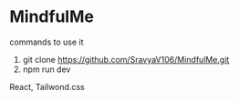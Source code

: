 # MindfulMe

commands to use it
1. git clone https://github.com/SravyaV106/MindfulMe.git
2. npm run dev

React, Tailwond.css

